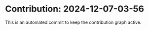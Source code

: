 # Contribution: 2024-12-07-03-56
This is an automated commit to keep the contribution graph active.
